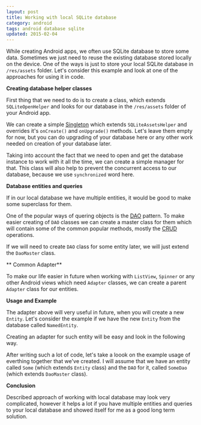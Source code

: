 ```yaml
---
layout: post
title: Working with local SQLite database
category: android
tags: android database sqlite
updated: 2015-02-04
---
```


While creating Android apps, we often use SQLite database to store some data. Sometimes we just need to reuse the existing database stored locally on the device. One of the ways is just to store your local SQLite database in <code>/res/assets</code> folder. Let's consider this example and look at one of the approaches for using it in code.


**Creating database helper classes**

First thing that we need to do is to create a class, which extends <code>SQLiteOpenHelper</code> and looks for our database in the <code>/res/assets</code> folder of your Android app.
<github-gist gistid="0e8448d0b7eeaee71782" file="SQLiteAssetsHelper.java"></github-gist>

We can create a simple [Singleton](http://en.wikipedia.org/wiki/Singleton_pattern) which extends <code>SQLiteAssetsHelper</code> and overrides it's <code>onCreate()</code> and <code>onUpgrade()</code> methods. Let's leave them empty for now, but you can do upgrading of your database here or any other work needed on creation of your database later.
<github-gist gistid="0e8448d0b7eeaee71782" file="DbHelper.java"></github-gist>

Taking into account the fact that we need to open and get the database instance to work with it all the time, we can create a simple manager for that. This class will also help to prevent the concurrent access to our database, because we use <code>synchronized</code> word here.
<github-gist gistid="0e8448d0b7eeaee71782" file="DbManager.java"></github-gist>

**Database entities and queries**

If in our local database we have multiple entities, it would be good to make some superclass for them.
<github-gist gistid="0e8448d0b7eeaee71782" file="Entity.java"></github-gist>

One of the popular ways of quering objects is the <a href="http://en.wikipedia.org/wiki/Data_access_object">DAO</a> pattern.
To make easier creating of <code>DAO</code> classes we can create a master class for them which will contain some of the common popular methods, mostly the <a href="http://en.wikipedia.org/wiki/Create,_read,_update_and_delete">CRUD</a> operations.
<github-gist gistid="0e8448d0b7eeaee71782" file="DaoMaster.java"></github-gist>

If we will need to create <code>DAO</code> class for some entity later, we will just extend the <code>DaoMaster</code> class.


** Common Adapter**

To make our life easier in future when working with <code>ListView</code>, <code>Spinner</code> or any other Android views which need <code>Adapter</code> classes, we can create a parent <code>Adapter</code> class for our entities.
<github-gist gistid="0e8448d0b7eeaee71782" file="EntityAdapter.java"></github-gist>


**Usage and Example**

The adapter above will very useful in future, when you will create a new <code>Entity</code>. Let's consider the example if we have the new <code>Entity</code> from the database called <code>NamedEntity</code>.
<github-gist gistid="0e8448d0b7eeaee71782" file="NamedEntity.java"></github-gist>

Creating an adapter for such entity will be easy and look in the following way.
<github-gist gistid="0e8448d0b7eeaee71782" file="NamedEntityAdapter.java"></github-gist>

After writing such a lot of code, let's take a loook on the example usage of everthing together that we've created. I will assume that we have an entity called <code>Some</code> (which extends <code>Entity</code> class) and the <code>DAO</code> for it, called <code>SomeDao</code> (which extends <code>DaoMaster</code> class).
<github-gist gistid="0e8448d0b7eeaee71782" file="Usage.java"></github-gist>

**Conclusion**

Described approach of working with local database may look very complicated, however it helps a lot if you have multiple entities and queries to your local database and showed itself for me as a good long term solution.
